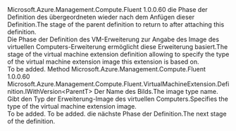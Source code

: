 <Type Name="IWithType&lt;ParentT&gt;" FullName="Microsoft.Azure.Management.Compute.Fluent.VirtualMachineExtension.Definition.IWithType&lt;ParentT&gt;">
  <TypeSignature Language="C#" Value="public interface IWithType&lt;ParentT&gt;" />
  <TypeSignature Language="ILAsm" Value=".class public interface auto ansi abstract IWithType`1&lt;ParentT&gt;" />
  <TypeSignature Language="DocId" Value="T:Microsoft.Azure.Management.Compute.Fluent.VirtualMachineExtension.Definition.IWithType`1" />
  <TypeSignature Language="VB.NET" Value="Public Interface IWithType(Of ParentT)" />
  <TypeSignature Language="F#" Value="type IWithType&lt;'ParentT&gt; = interface" />
  <AssemblyInfo>
    <AssemblyName>Microsoft.Azure.Management.Compute.Fluent</AssemblyName>
    <AssemblyVersion>1.0.0.60</AssemblyVersion>
  </AssemblyInfo>
  <TypeParameters>
    <TypeParameter Name="ParentT" />
  </TypeParameters>
  <Interfaces />
  <Docs>
    <typeparam name="ParentT"><span data-ttu-id="982c4-101">die Phase der Definition des übergeordneten wieder nach dem Anfügen dieser Definition.</span><span class="sxs-lookup"><span data-stu-id="982c4-101">The stage of the parent definition to return to after attaching this definition.</span></span></typeparam>
    <summary>
            <span data-ttu-id="982c4-102">Die Phase der Definition des VM-Erweiterung zur Angabe des Image des virtuellen Computers-Erweiterung ermöglicht diese Erweiterung basiert.</span><span class="sxs-lookup"><span data-stu-id="982c4-102">The stage of the virtual machine extension definition allowing to specify the type of the virtual machine extension image this extension is based on.</span></span>
            </summary>
    <remarks>To be added.</remarks>
  </Docs>
  <Members>
    <Member MemberName="WithType">
      <MemberSignature Language="C#" Value="public Microsoft.Azure.Management.Compute.Fluent.VirtualMachineExtension.Definition.IWithVersion&lt;ParentT&gt; WithType (string extensionImageTypeName);" />
      <MemberSignature Language="ILAsm" Value=".method public hidebysig newslot virtual instance class Microsoft.Azure.Management.Compute.Fluent.VirtualMachineExtension.Definition.IWithVersion`1&lt;!ParentT&gt; WithType(string extensionImageTypeName) cil managed" />
      <MemberSignature Language="DocId" Value="M:Microsoft.Azure.Management.Compute.Fluent.VirtualMachineExtension.Definition.IWithType`1.WithType(System.String)" />
      <MemberSignature Language="VB.NET" Value="Public Function WithType (extensionImageTypeName As String) As IWithVersion(Of ParentT)" />
      <MemberSignature Language="F#" Value="abstract member WithType : string -&gt; Microsoft.Azure.Management.Compute.Fluent.VirtualMachineExtension.Definition.IWithVersion&lt;'ParentT&gt;" Usage="iWithType.WithType extensionImageTypeName" />
      <MemberType>Method</MemberType>
      <AssemblyInfo>
        <AssemblyName>Microsoft.Azure.Management.Compute.Fluent</AssemblyName>
        <AssemblyVersion>1.0.0.60</AssemblyVersion>
      </AssemblyInfo>
      <ReturnValue>
        <ReturnType>Microsoft.Azure.Management.Compute.Fluent.VirtualMachineExtension.Definition.IWithVersion&lt;ParentT&gt;</ReturnType>
      </ReturnValue>
      <Parameters>
        <Parameter Name="extensionImageTypeName" Type="System.String" />
      </Parameters>
      <Docs>
        <param name="extensionImageTypeName"><span data-ttu-id="982c4-103">Der Name des Bilds.</span><span class="sxs-lookup"><span data-stu-id="982c4-103">The image type name.</span></span></param>
        <summary>
            <span data-ttu-id="982c4-104">Gibt den Typ der Erweiterung-Image des virtuellen Computers.</span><span class="sxs-lookup"><span data-stu-id="982c4-104">Specifies the type of the virtual machine extension image.</span></span>
            </summary>
        <returns>To be added.</returns>
        <remarks>To be added.</remarks>
        <return><span data-ttu-id="982c4-105">die nächste Phase der Definition.</span><span class="sxs-lookup"><span data-stu-id="982c4-105">The next stage of the definition.</span></span></return>
      </Docs>
    </Member>
  </Members>
</Type>